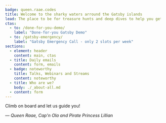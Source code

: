 ```yaml
---
badge: queen.raae.codes
title: Welcome to the sharky waters arround the Gatsby islands
lead: The place to be for treasure hunts and deep dives to help you get the most out of Gatsby
ctas:
  - to: /done-for-you-demo/
    label: "Done-for-you Gatsby Demo"
  - to: /gatsby-emergency/
    label: "Gatsby Emergency Call - only 2 slots per week"
sections:
  - element: header
    content: main, ctas
  - title: Daily emails
    content: form, emails
  - badge: noteworthy
    title: Talks, Webinars and Streams
    content: noteworthy
  - title: Who are we?
    body: ./_about-all.md
  - content: form
---
```


Climb on board and let us guide you!

_— Queen Raae, Cap'n Ola and Pirate Princess Lillian_
